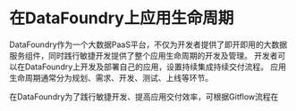 # 在DataFoundry上应用生命周期

DataFoundry作为一个大数据PaaS平台，不仅为开发者提供了即开即用的大数据服务组件，同时践行敏捷开发提供了整个应用生命周期的开发及管理。
开发者可以在DataFoundry上开发及部署自己的应用，设置持续集成持续交付流程。
应用生命周期通常分为规划、需求、开发、测试、上线等环节。

在DataFoundry为了践行敏捷开发、提高应用交付效率，可根据Gitflow流程在
